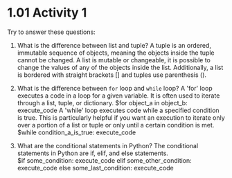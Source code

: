 # 1.01 Activity 1

Try to answer these questions:

1. What is the difference between list and tuple?
A tuple is an ordered, immutable sequence of objects, meaning the objects 
inside the tuple cannot be changed. 
A list is mutable or changeable, it is possible to change the values of any 
of the objects inside the list. 
Additionally, a list is bordered with straight brackets [] and tuples use 
parenthesis (). 

2. What is the difference between `for` loop and `while` loop?
A 'for' loop executes a code in a loop for a given variable. It is often
used to iterate through a list, tuple, or dictionary.
$for object_a in object_b:
     execute_code
A 'while' loop executes code while a specified condition is true.  This is 
particularly helpful if you want an execution to iterate only over a portion
of a list or tuple or only until a certain condition is met. 
$while condition_a_is_true:
     execute_code 


3. What are the conditional statements in Python?
The conditional statements in Python are if, elif, and else statements.  
$if some_condition:
    execute_code
elif some_other_condition:
    execute_code
else some_last_condition:
    execute_code

